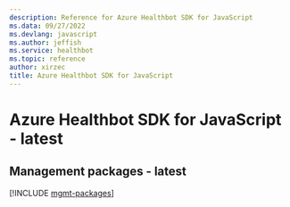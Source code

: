 ```yaml
---
description: Reference for Azure Healthbot SDK for JavaScript
ms.data: 09/27/2022
ms.devlang: javascript
ms.author: jeffish
ms.service: healthbot
ms.topic: reference
author: xirzec
title: Azure Healthbot SDK for JavaScript
---
```

# Azure Healthbot SDK for JavaScript - latest

## Management packages - latest
[!INCLUDE [mgmt-packages](healthbot-mgmt-index.md)]